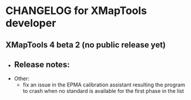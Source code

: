 # CHANGELOG for XMapTools developer

## XMapTools 4 beta 2 (no public release yet)
- Release notes:
  - 
- Other:
  - fix an issue in the EPMA calibration assistant resulting the program to crash when no standard is available for the first phase in the list
